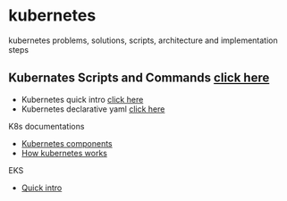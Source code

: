 # kubernetes
kubernetes problems, solutions, scripts, architecture and implementation steps

## Kubernates Scripts and Commands [click here](https://github.com/e2eSolutionArchitect/scripts/blob/main/kubernetes/k8s-handy-commands.md)

- Kubernetes quick intro [click here](https://github.com/e2eSolutionArchitect/KEDB/blob/main/kubernetes/k8s-quick-intro.md)
- Kubernetes declarative yaml [click here](https://github.com/e2eSolutionArchitect/scripts/tree/main/kubernetes)

K8s documentations
- [Kubernetes components](https://kubernetes.io/docs/concepts/overview/components/)
- [How kubernetes works](https://www.cncf.io/blog/2019/08/19/how-kubernetes-works/)

EKS
- [Quick intro](https://github.com/e2eSolutionArchitect/kubernetes/tree/main/EKS)

